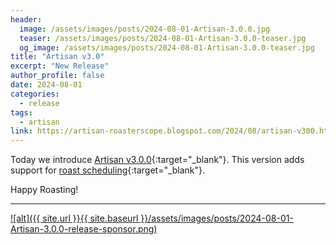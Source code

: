 ```yaml
---
header:
  image: /assets/images/posts/2024-08-01-Artisan-3.0.0.jpg
  teaser: /assets/images/posts/2024-08-01-Artisan-3.0.0-teaser.jpg
  og_image: /assets/images/posts/2024-08-01-Artisan-3.0.0-teaser.jpg
title: "Artisan v3.0"
excerpt: "New Release"
author_profile: false
date: 2024-08-01
categories:
  - release
tags:
  - artisan
link: https://artisan-roasterscope.blogspot.com/2024/08/artisan-v300.html
---
```


Today we introduce [Artisan v3.0.0](https://artisan-roasterscope.blogspot.com/2024/08/artisan-v300.html){:target="_blank"}. This version adds support for [roast scheduling](https://doc.artisan.plus/docs/schedule/){:target="_blank"}.


Happy Roasting!

---
<a target="_blank" href="https://artisan.plus">
![alt]({{ site.url }}{{ site.baseurl }}/assets/images/posts/2024-08-01-Artisan-3.0.0-release-sponsor.png)</a>